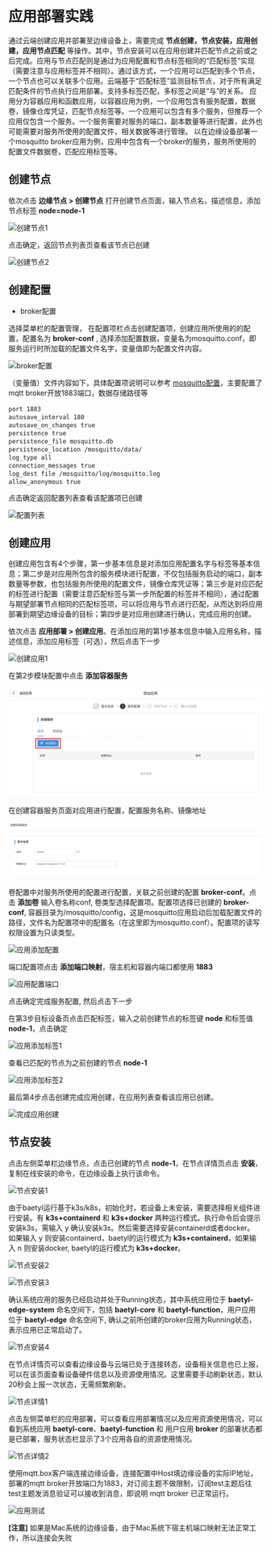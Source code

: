 # 应用部署实践

通过云端创建应用并部署至边缘设备上，需要完成 **节点创建，节点安装，应用创建，应用节点匹配** 等操作。其中，节点安装可以在应用创建并匹配节点之前或之后完成。应用与节点匹配则是通过为应用配置和节点标签相同的“匹配标签”实现（需要注意与应用标签并不相同）。通过该方式，一个应用可以匹配到多个节点，一个节点也可以关联多个应用。云端基于“匹配标签”监测目标节点，对于所有满足匹配条件的节点执行应用部署。支持多标签匹配，多标签之间是“与”的关系。
应用分为容器应用和函数应用，以容器应用为例，一个应用包含有服务配置，数据卷，镜像仓库凭证，匹配节点标签等。一个应用可以包含有多个服务，但推荐一个应用仅包含一个服务。一个服务需要对服务的端口，副本数量等进行配置，此外也可能需要对服务所使用的配置文件，相关数据等进行管理。
以在边缘设备部署一个mosquitto broker应用为例，应用中包含有一个broker的服务，服务所使用的配置文件数据卷，匹配应用标签等。

## 创建节点
依次点击 **边缘节点 > 创建节点** 打开创建节点页面，输入节点名，描述信息，添加节点标签  **node=node-1**

![创建节点1](../images/practice/application-deployment/01-create-node-1.png)

点击确定，返回节点列表页查看该节点已创建

![创建节点2](../images/practice/application-deployment/02-create-node-2.png)

## 创建配置

* broker配置

选择菜单栏的配置管理， 在配置项栏点击创建配置项，创建应用所使用的的配置，配置名为 **broker-conf** , 选择添加配置数据，变量名为mosquitto.conf，即服务运行时所加载的配置文件名字，变量值即为配置文件内容。

![broker配置](../images/practice/application-deployment/03-node-broker-conf.png)

（变量值）文件内容如下，具体配置项说明可以参考 [mosquitto配置](https://mosquitto.org/man/mosquitto-conf-5.html)，主要配置了mqtt broker开放1883端口，数据存储路径等
```
port 1883
autosave_interval 180
autosave_on_changes true
persistence true
persistence_file mosquitto.db
persistence_location /mosquitto/data/
log_type all
connection_messages true
log_dest file /mosquitto/log/mosquitto.log
allow_anonymous true
```

点击确定返回配置列表查看该配置项已创建

![配置列表](../images/practice/application-deployment/04-conf-list.png)

## 创建应用

创建应用包含有4个步骤，第一步基本信息是对添加应用配置名字与标签等基本信息；第二步是对应用所包含的服务模块进行配置，不仅包括服务启动的端口，副本数量等参数，也包括服务所使用的配置文件，镜像仓库凭证等；第三步是对应匹配的标签进行配置（需要注意匹配标签与第一步所配置的标签并不相同），通过配置与期望部署节点相同的匹配标签项，可以将应用与节点进行匹配，从而达到将应用部署到期望边缘设备的目标；第四步是对应用创建进行确认，完成应用的创建。

依次点击 **应用部署 > 创建应用**。在添加应用的第1步基本信息中输入应用名称，描述信息，添加应用标签（可选），然后点击下一步

![创建应用1](../images/practice/application-deployment/05-create-application-1.png)

在第2步模块配置中点击 **添加容器服务**

![应用添加服务1](../images/practice/application-deployment/06-application-add-service-1.png)

在创建容器服务页面对应用进行配置，配置服务名称、镜像地址

![应用添加服务2](../images/practice/application-deployment/07-application-add-service-2.png)

卷配置中对服务所使用的配置进行配置，关联之前创建的配置 **broker-conf**。点击 **添加卷** 输入卷名称conf, 卷类型选择配置项。配置项选择已创建的 **broker-conf**, 容器目录为/mosquitto/config，这是mosquitto应用启动后加载配置文件的路径，文件名为配置项中的配置名（在这里即为mosquitto.conf）。配置项的读写权限设置为只读类型。

![应用添加配置](../images/practice/application-deployment/08-application-add-conf.png)

端口配置项点击 **添加端口映射**，宿主机和容器内端口都使用 **1883**

![应用配置端口](../images/practice/application-deployment/09-application-configure-port.png)

点击确定完成服务配置, 然后点击下一步

在第3步目标设备页点击匹配标签，输入之前创建节点的标签键 **node** 和标签值 **node-1**，点击确定

![应用添加标签1](../images/practice/application-deployment/10-application-add-labels-1.png)

查看已匹配的节点为之前创建的节点 **node-1**

![应用添加标签2](../images/practice/application-deployment/11-application-add-labels-2.png)

最后第4步点击创建完成应用创建，在应用列表查看该应用已创建。

![完成应用创建](../images/practice/application-deployment/12-application-list.png)

## 节点安装

点击左侧菜单栏边缘节点，点击已创建的节点 **node-1**，在节点详情页点击 **安装**，复制在线安装的命令，在边缘设备上执行该命令。

![节点安装1](../images/practice/application-deployment/13-node-installation-1.png)

由于baetyl运行基于k3s/k8s，初始化时，若设备上未安装，需要选择相关组件进行安装。有 **k3s+containerd** 和 **k3s+docker** 两种运行模式。执行命令后会提示安装k3s，需输入 y 确认安装k3s。然后需要选择安装containerd或者docker。 如果输入 y 则安装containerd，baetyl的运行模式为 **k3s+containerd**，如果输入 n 则安装docker, baetyl的运行模式为 **k3s+docker**。

![节点安装2](../images/practice/application-deployment/14-node-installation-2.png)

![节点安装3](../images/practice/application-deployment/15-node-installation-3.png)

确认系统应用的服务已经启动并处于Running状态，其中系统应用位于 **baetyl-edge-system** 命名空间下，包括 **baetyl-core** 和 **baetyl-function**，用户应用位于 **baetyl-edge** 命名空间下, 确认之前所创建的broker应用为Running状态，表示应用已正常启动了。

![节点安装4](../images/practice/application-deployment/16-node-installation-4.png)

在节点详情页可以查看边缘设备与云端已处于连接转态，设备相关信息也已上报，可以在该页面查看设备硬件信息以及资源使用情况。这里需要手动刷新状态，默认20秒会上报一次状态，无需频繁刷新。

![节点详情1](../images/practice/application-deployment/17-node-detail-1.png)

点击左侧菜单栏的应用部署，可以查看应用部署情况以及应用资源使用情况，可以看到系统应用 **baetyl-core**、**baetyl-function** 和 用户应用 **broker** 的部署状态都是已部署，服务状态栏显示了3个应用各自的资源使用情况。

![节点详情2](../images/practice/application-deployment/18-node-detail-2.png)

使用mqtt.box客户端连接边缘设备，连接配置中Host填边缘设备的实际IP地址，部署的mqtt broker开放端口为1883，对订阅主题不做限制，订阅test主题后往test主题发消息验证可以接收到消息，即说明 mqtt broker 已正常运行。

![应用测试](../images/practice/application-deployment/19-application-test.png)

**[注意]** 如果是Mac系统的边缘设备，由于Mac系统下宿主机端口映射无法正常工作，所以连接会失败
